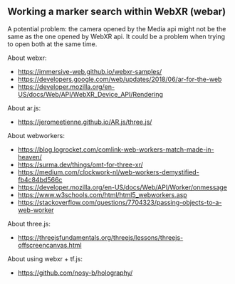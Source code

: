 ## Working a marker search within WebXR (webar)

A potential problem: the camera opened by the Media api might not be the same as the one opened by WebXR api. It could be a problem when trying to open both at the same time.



About webxr:
* https://immersive-web.github.io/webxr-samples/
* https://developers.google.com/web/updates/2018/06/ar-for-the-web
* https://developer.mozilla.org/en-US/docs/Web/API/WebXR_Device_API/Rendering

About ar.js:
* https://jeromeetienne.github.io/AR.js/three.js/

About webworkers:
* https://blog.logrocket.com/comlink-web-workers-match-made-in-heaven/
* https://surma.dev/things/omt-for-three-xr/
* https://medium.com/clockwork-nl/web-workers-demystified-fb4c84bd566c
* https://developer.mozilla.org/en-US/docs/Web/API/Worker/onmessage
* https://www.w3schools.com/html/html5_webworkers.asp
* https://stackoverflow.com/questions/7704323/passing-objects-to-a-web-worker

About three.js:
* https://threejsfundamentals.org/threejs/lessons/threejs-offscreencanvas.html

About using webxr + tf.js:
* https://github.com/nosy-b/holography/

